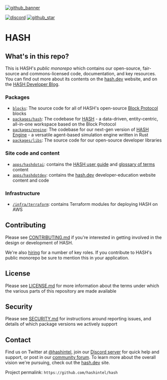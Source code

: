 [github_banner]: https://hash.dev/?utm_medium=organic&utm_source=github_readme_hash-repo_root
[github_star]: https://github.com/hashintel/hash#
[discord]: https://hash.ai/discord?utm_medium=organic&utm_source=github_readme_hash-repo_root

[![github_banner](https://imagedelivery.net/EipKtqu98OotgfhvKf6Eew/d3a57eb9-c2f7-4774-0f49-0dd374dc1f00/public)][github_banner]

[![discord](https://img.shields.io/discord/840573247803097118)][discord] [![github_star](https://img.shields.io/github/stars/hashintel/hash?label=Star%20on%20GitHub&style=social)][github_star]

# HASH

## What's in this repo?

This is HASH's _public monorepo_ which contains our open-source, fair-source and commons-licensed code, documentation, and key resources. You can find out more about its contents on the [hash.dev](https://hash.dev/) website, and on the [HASH Developer Blog](https://hash.dev/blog).

### Packages

- [`blocks`](blocks): The source code for all of HASH's open-source [Block Protocol](https://github.com/blockprotocol/blockprotocol) blocks
- [`packages/hash`](packages/hash): The codebase for [HASH](https://hash.ai/platform/hash) - a data-driven, entity-centric, all-in-one workspace based on the Block Protocol
- [`packages/engine`](packages/engine): The codebase for our next-gen version of [HASH Engine](https://hash.ai/platform/engine) - a versatile agent-based simulation engine written in Rust
- [`packages/libs`](packages/libs): The source code for our open-source developer libraries

### Site code and content

- [`apps/hashdotai`](apps/hashdotai): contains the [HASH user guide](https://hash.ai/docs) and [glossary of terms](https://hash.ai/glossary) content
- [`apps/hashdotdev`](apps/hashdotdev): contains the [hash.dev](https://hash.dev/) developer-education website content and code

### Infrastructure

- [`/infra/terraform`](infra/terraform): contains Terraform modules for deploying HASH on AWS

## Contributing

Please see [CONTRIBUTING.md](CONTRIBUTING.md) if you're interested in getting involved in the design or development of HASH.

We're also [hiring](https://hash.ai/careers) for a number of key roles. If you contribute to HASH's public monorepo be sure to mention this in your application.

## License

Please see [LICENSE.md](LICENSE.md) for more information about the terms under which the various parts of this repository are made available

## Security

Please see [SECURITY.md](SECURITY.md) for instructions around reporting issues, and details of which package versions we actively support

## Contact

Find us on Twitter at [@hashintel](https://twitter.com/hashintel), join our [Discord server](https://hash.ai/discord) for quick help and support, or post in our [community forum](https://hash.community/). To learn more about the overall vision we're pursuing, check out the [hash.dev](https://hash.dev/) site.

Project permalink: `https://github.com/hashintel/hash`
